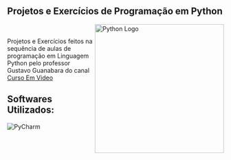 ## Projetos e Exercícios de Programação em Python

<div>
    <img src="https://upload.wikimedia.org/wikipedia/commons/c/c3/Python-logo-notext.svg" alt="Python Logo" min-width="300px" max-width="300px" width="300px" align="right">
<br>
  <p align="left">
    Projetos e Exercícios feitos na sequência de aulas de programação em Linguagem Python pelo professor Gustavo Guanabara do canal 
   <a href="https://www.youtube.com/@CursoemVideo">Curso Em Video</a>
  </p>
</div>

<h2 align="left">
  Softwares Utilizados:
</h2>

![PyCharm](https://img.shields.io/badge/PyCharm-000000.svg?&style=for-the-badge&logo=PyCharm&logoColor=white)
